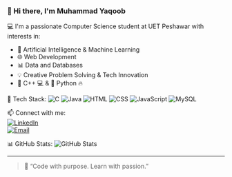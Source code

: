 ### 👋 Hi there, I'm Muhammad Yaqoob

💻 I'm a passionate Computer Science student at UET Peshawar with interests in:
- 🤖 Artificial Intelligence & Machine Learning
- 🌐 Web Development
- 📊 Data and Databases
- 💡 Creative Problem Solving & Tech Innovation
- 🧠 C++ 💻 & 🐍 Python 🔥

🔧 Tech Stack:
![C](https://img.shields.io/badge/C-blue.svg?logo=c)
![Java](https://img.shields.io/badge/Java-red.svg?logo=java)
![HTML](https://img.shields.io/badge/HTML5-orange.svg?logo=html5)
![CSS](https://img.shields.io/badge/CSS3-blue.svg?logo=css3)
![JavaScript](https://img.shields.io/badge/JavaScript-yellow.svg?logo=javascript)
![MySQL](https://img.shields.io/badge/MySQL-lightgrey.svg?logo=mysql)

📫 Connect with me:  
[![LinkedIn](https://img.shields.io/badge/LinkedIn-blue?logo=linkedin)](https://www.linkedin.com/in/yaqoob-m)  
[![Email](https://img.shields.io/badge/Email-grey?logo=gmail)](mailto:yaqoob2514@gmail.com)

📊 GitHub Stats:
![GitHub Stats](https://github-readme-stats.vercel.app/api?username=yaqoobmsd2514&show_icons=true&theme=radical)

---

> 💬 “Code with purpose. Learn with passion.”

